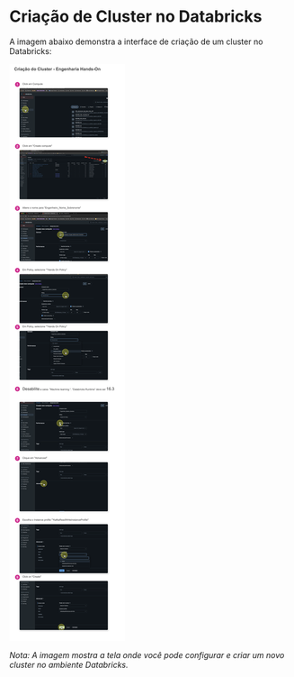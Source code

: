 # Criação de Cluster no Databricks

A imagem abaixo demonstra a interface de criação de um cluster no Databricks:

![Tela de criação de cluster no Databricks](Criação%20do%20Cluster.png)

*Nota: A imagem mostra a tela onde você pode configurar e criar um novo cluster no ambiente Databricks.*

